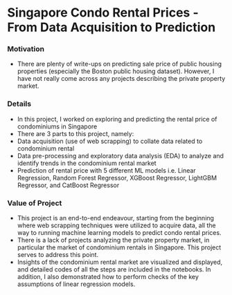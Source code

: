 # Singapore Condo Rental Prices - From Data Acquisition to Prediction

### Motivation
- There are plenty of write-ups on predicting sale price of public housing properties (especially the Boston public housing dataset). However, I have not really come across any projects describing the private property market.

### Details
- In this project, I worked on exploring and predicting the rental price of condominiums in Singapore
- There are 3 parts to this project, namely:
 - Data acquisition (use of web scrapping) to collate data related to condominium rental
 - Data pre-processing and exploratory data analysis (EDA) to analyze and identify trends in the condominium rental market
 - Prediction of rental price with 5 different ML models i.e. Linear Regression, Random Forest Regressor, XGBoost Regressor, LightGBM Regressor, and CatBoost Regressor
 
### Value of Project
- This project is an end-to-end endeavour, starting from the beginning where web scrapping techniques were utilized to acquire data, all the way to running machine learning models to predict condo rental prices. 
- There is a lack of projects analyzing the private property market, in particular the market of condominium rentals in Singapore. This project serves to address this point.
- Insights of the condominium rental market are visualized and displayed, and detailed codes of all the steps are included in the notebooks. In addition, I also demonstrated how to perform checks of the key assumptions of linear regression models.
